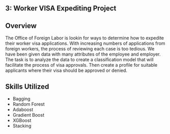 ## 3: Worker VISA Expediting Project

## Overview
The Office of Foreign Labor is lookin for ways to determine how to expedite their worker visa applications.
With increasing numbers of applications from foreign workers, the process of reviewing each case is too tedious.
We have been given data with many attributes of the employee and employer.
The task is to analyze the data to create a classification model that will facilitate the process of visa approvals. 
Then create a profile for suitable applicants where their visa should be approved or denied.

## Skills Utilized
- Bagging
- Random Forest
- Adaboost
- Gradient Boost
- XGBoost
- Stacking
